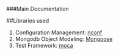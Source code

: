 ###Main Documentation

##Libraries used
1. Configuration Management: [nconf](https://www.npmjs.com/package/nconf)
2. Mongodb Object Modeling: [Mongoose](http://mongoosejs.com/)
3. Test Framework: [moca](https://www.npmjs.com/package/mocha)